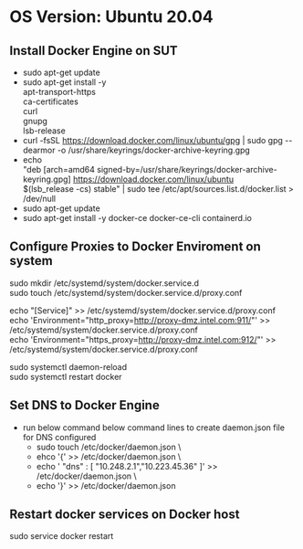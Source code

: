 # OS Version: Ubuntu 20.04
## Install Docker Engine on SUT
- sudo apt-get update
- sudo apt-get install -y \
    apt-transport-https \
    ca-certificates \
    curl \
    gnupg \
    lsb-release
- curl -fsSL https://download.docker.com/linux/ubuntu/gpg | sudo gpg --dearmor -o /usr/share/keyrings/docker-archive-keyring.gpg
- echo \
  "deb [arch=amd64 signed-by=/usr/share/keyrings/docker-archive-keyring.gpg] https://download.docker.com/linux/ubuntu \
  $(lsb_release -cs) stable" | sudo tee /etc/apt/sources.list.d/docker.list > /dev/null
- sudo apt-get update
- sudo apt-get install -y docker-ce docker-ce-cli containerd.io

## Configure Proxies to Docker Enviroment on system
sudo mkdir /etc/systemd/system/docker.service.d \
sudo touch /etc/systemd/system/docker.service.d/proxy.conf

echo "[Service]" >> /etc/systemd/system/docker.service.d/proxy.conf \
echo 'Environment="http_proxy=http://proxy-dmz.intel.com:911/"' >> /etc/systemd/system/docker.service.d/proxy.conf \
echo 'Environment="https_proxy=http://proxy-dmz.intel.com:912/"' >> /etc/systemd/system/docker.service.d/proxy.conf 
 
sudo systemctl daemon-reload \
sudo systemctl restart docker

##  Set DNS to Docker Engine 
- run below command below command lines to create daemon.json file for DNS configured
  - sudo touch /etc/docker/daemon.json \
  - ehco '{' >> /etc/docker/daemon.json \
  - echo '    "dns" : [ "10.248.2.1","10.223.45.36" ]' >> /etc/docker/daemon.json \
  - echo '}' >> /etc/docker/daemon.json

## Restart docker services on Docker host
sudo service docker restart
